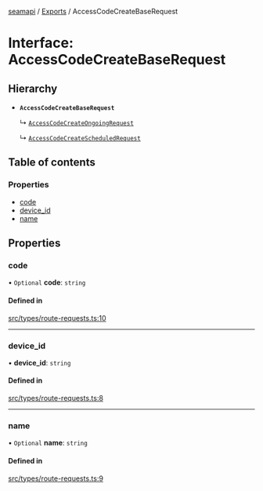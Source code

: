 [seamapi](../README.md) / [Exports](../modules.md) / AccessCodeCreateBaseRequest

# Interface: AccessCodeCreateBaseRequest

## Hierarchy

- **`AccessCodeCreateBaseRequest`**

  ↳ [`AccessCodeCreateOngoingRequest`](AccessCodeCreateOngoingRequest.md)

  ↳ [`AccessCodeCreateScheduledRequest`](AccessCodeCreateScheduledRequest.md)

## Table of contents

### Properties

- [code](AccessCodeCreateBaseRequest.md#code)
- [device\_id](AccessCodeCreateBaseRequest.md#device_id)
- [name](AccessCodeCreateBaseRequest.md#name)

## Properties

### code

• `Optional` **code**: `string`

#### Defined in

[src/types/route-requests.ts:10](https://github.com/seamapi/javascript/blob/main/src/types/route-requests.ts#L10)

___

### device\_id

• **device\_id**: `string`

#### Defined in

[src/types/route-requests.ts:8](https://github.com/seamapi/javascript/blob/main/src/types/route-requests.ts#L8)

___

### name

• `Optional` **name**: `string`

#### Defined in

[src/types/route-requests.ts:9](https://github.com/seamapi/javascript/blob/main/src/types/route-requests.ts#L9)
